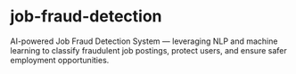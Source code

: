 # job-fraud-detection
AI-powered Job Fraud Detection System — leveraging NLP and machine learning to classify fraudulent job postings, protect users, and ensure safer employment opportunities.

